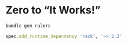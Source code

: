 # Zero to “It Works!”

```bash
bundle gem rulers
```

```ruby
spec.add_runtime_dependency 'rack', '~> 2.2'
```